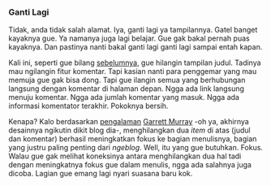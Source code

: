### Ganti Lagi

Tidak, anda tidak salah alamat. Iya, ganti lagi ya tampilannya. Gatel banget kayaknya gue. Ya namanya juga lagi belajar. Gue gak bakal pernah puas kayaknya. Dan pastinya nanti bakal ganti lagi ganti lagi sampai entah kapan.

Kali ini, seperti gue bilang [sebelumnya](http://kriwil.com/journal/bukan-ngeblog), gue hilangin tampilan judul. Tadinya mau ngilangin fitur komentar. Tapi kasian nanti para penggemar yang mau memuja gue gak bisa dong. Tapi gue ilangin semua yang berhubungan langsung dengan komentar di halaman depan. Ngga ada link langsung menuju komentar. Ngga ada jumlah komentar yang masuk. Ngga ada informasi komentator terakhir. Pokoknya bersih.

Kenapa? Kalo berdasarkan [pengalaman](http://maniacalrage.net/past/2007/9/13/the_primary_reason_i_redesigned/) [Garrett Murray](http://maniacalrage.net) -oh ya, akhirnya desainnya ngikutin dikit blog dia-, menghilangkan dua _item_ di atas (judul dan komentar) berhasil meningkatkan fokus ke bagian menulisnya, bagian yang justru paling penting dari _ngeblog_. Well, itu yang gue butuhkan. Fokus. Walau gue gak melihat koneksinya antara menghilangkan dua hal tadi dengan meningkatnya fokus gue dalam menulis, ngga ada salahnya juga dicoba. Lagian gue emang lagi nyari suasana baru kok.

<!-- METADATA: {"time": "2007-09-28 12:13:08", "title": "Ganti Lagi"} -->
